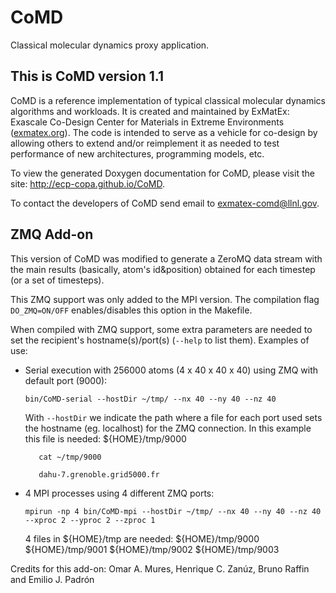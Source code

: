 CoMD
====

Classical molecular dynamics proxy application.

This is CoMD version 1.1
------------------------

CoMD is a reference implementation of typical classical molecular
dynamics algorithms and workloads.  It is created and maintained by
ExMatEx: Exascale Co-Design Center for Materials in Extreme Environments
(<a href="http://exmatex.org">exmatex.org</a>).  The
code is intended to serve as a vehicle for co-design by allowing
others to extend and/or reimplement it as needed to test performance of 
new architectures, programming models, etc.

To view the generated Doxygen documentation for CoMD, please visit the site:
<a href="http://ecp-copa.github.io/CoMD">http://ecp-copa.github.io/CoMD</a>.

To contact the developers of CoMD send email to exmatex-comd@llnl.gov.

ZMQ Add-on
----------

This version of CoMD was modified to generate a ZeroMQ data stream
with the main results (basically, atom's id&position) obtained for
each timestep (or a set of timesteps).

This ZMQ support was only added to the MPI version. The compilation
flag `DO_ZMQ=ON/OFF` enables/disables this option in the Makefile.

When compiled with ZMQ support, some extra parameters are needed to set
the recipient's hostname(s)/port(s) (`--help` to list them). Examples of use:

- Serial execution with 256000 atoms (4 x 40 x 40 x 40) using ZMQ with
  default port (9000):

  ```bin/CoMD-serial --hostDir ~/tmp/ --nx 40 --ny 40 --nz 40```

  With `--hostDir` we indicate the path where a file for each port used
  sets the hostname (eg. localhost) for the ZMQ connection. In this example
  this file is needed: ${HOME}/tmp/9000

  ```
     cat ~/tmp/9000

     dahu-7.grenoble.grid5000.fr
  ```

- 4 MPI processes using 4 different ZMQ ports:

  ```mpirun -np 4 bin/CoMD-mpi --hostDir ~/tmp/ --nx 40 --ny 40 --nz 40 --xproc 2 --yproc 2 --zproc 1```

  4 files in ${HOME}/tmp are needed:
    ${HOME}/tmp/9000
    ${HOME}/tmp/9001
    ${HOME}/tmp/9002
    ${HOME}/tmp/9003

Credits for this add-on: Omar A. Mures, Henrique C. Zanúz, Bruno Raffin
and Emilio J. Padrón
